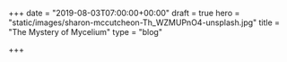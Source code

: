 +++
date = "2019-08-03T07:00:00+00:00"
draft = true
hero = "static/images/sharon-mccutcheon-Th_WZMUPnO4-unsplash.jpg"
title = "The Mystery of Mycelium"
type = "blog"

+++
